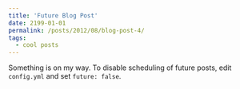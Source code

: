 ```yaml
---
title: 'Future Blog Post'
date: 2199-01-01
permalink: /posts/2012/08/blog-post-4/
tags:
  - cool posts
---
```


Something is on my way. To disable scheduling of future posts, edit `config.yml` and set `future: false`. 
